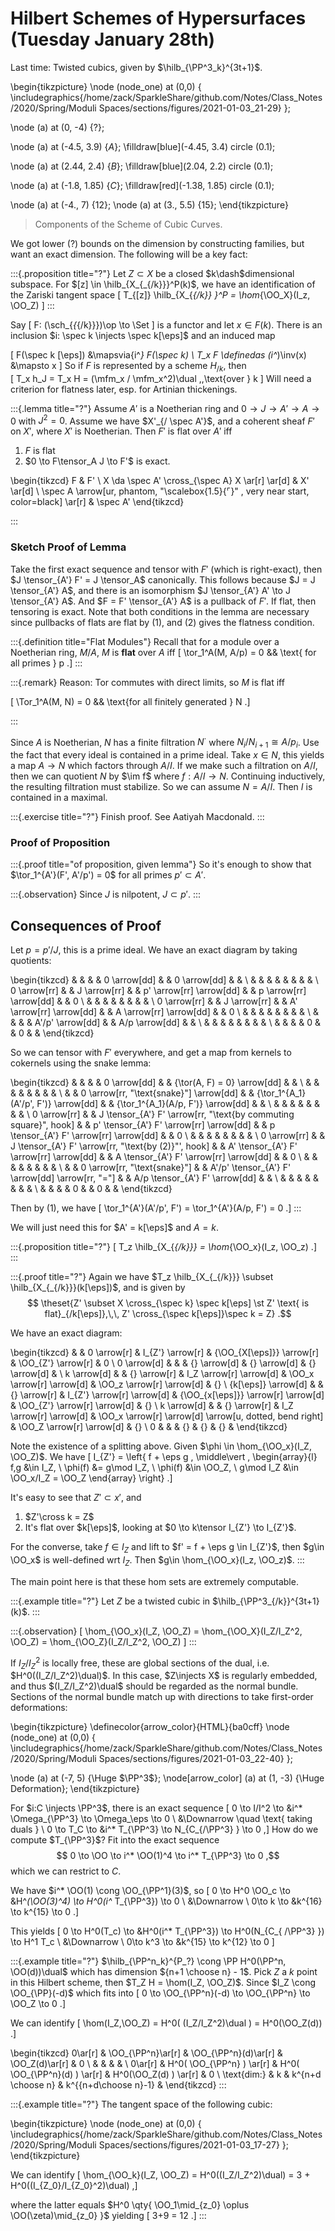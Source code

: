 # Hilbert Schemes of Hypersurfaces (Tuesday January 28th)

Last time:
Twisted cubics, given by $\hilb_{\PP^3_k}^{3t+1}$.

\begin{tikzpicture}
\node (node_one) at (0,0) {
  \includegraphics{/home/zack/SparkleShare/github.com/Notes/Class_Notes/2020/Spring/Moduli Spaces/sections/figures/2021-01-03_21-29}
  };

\node (a) at (0, -4) {$?$};

\node (a) at (-4.5, 3.9) {$A$};
\filldraw[blue](-4.45, 3.4) circle (0.1);

\node (a) at (2.44, 2.4) {$B$};
\filldraw[blue](2.04, 2.2) circle (0.1);

\node (a) at (-1.8, 1.85) {$C$};
\filldraw[red](-1.38, 1.85) circle (0.1);

\node (a) at (-4., 7) {$12$};
\node (a) at (3., 5.5) {$15$};
\end{tikzpicture}

> Components of the Scheme of Cubic Curves.

We got lower (?) bounds on the dimension by constructing families, but want an exact dimension. 
The following will be a key fact:


:::{.proposition title="?"}
Let $Z\subset X$ be a closed $k\dash$dimensional subspace.
For $[z] \in \hilb_{X_{_{/k}}}^P(k)$, we have an identification of the Zariski tangent space 
\[
T_{[z]} \hilb_{X_{_{/k}} }^P = \hom_{\OO_X}(I_z, \OO_Z)
\]
:::

Say
\[
F: (\sch_{_{_{/k}}})\op \to \Set
\]
is a functor and let $x\in F(k)$.
There is an inclusion $i: \spec k \injects \spec k[\eps]$
and an induced map 
 
\[
F(\spec k [\eps]) &\mapsvia{i^*} F(\spec k) \\
T_x F \definedas (i^*)\inv(x) &\mapsto x
\]
So if $F$ is represented by a scheme $H_{/k}$, then  
\[
T_x h_J = T_x H = (\mfm_x / \mfm_x^2)\dual \,\,\text{over } k
\]
Will need a criterion for flatness later, esp. for Artinian thickenings.

:::{.lemma title="?"}
Assume $A'$ is a Noetherian ring and $0 \to J \to A' \to A \to 0$ with $J^2 = 0$.
Assume we have $X'_{/ \spec A'}$, and a coherent sheaf $F'$ on $X'$, where $X'$ is Noetherian.
Then $F'$ is flat over $A'$ iff


1. $F$ is flat
2. $0 \to F\tensor_A J \to F'$ is exact.

\begin{tikzcd}
F 
&
F'
\\
X \da \spec A' \cross_{\spec A} X
  \ar[r] 
  \ar[d]
& 
X'
  \ar[d] 
\\
\spec A
  \arrow[ur, phantom, "\scalebox{1.5}{$\ulcorner$}" , very near start, color=black]
  \ar[r]
& 
\spec A'
\end{tikzcd}

:::

### Sketch Proof of Lemma

Take the first exact sequence and tensor with $F'$ (which is right-exact), then $J \tensor_{A'} F' = J \tensor_A$ canonically.
This follows because $J = J \tensor_{A'} A$, and there is an isomorphism $J \tensor_{A'} A' \to J \tensor_{A'} A$.
And $F = F' \tensor_{A'} A$ is a pullback of $F'$.
If flat, then tensoring is exact.
Note that both conditions in the lemma are necessary since pullbacks of flats are flat by (1), and (2) gives the flatness condition.


:::{.definition title="Flat Modules"}
Recall that for a module over a Noetherian ring, $M/A$, $M$ is **flat** over $A$ iff 
\[
\tor_1^A(M, A/p) = 0 && 
\text{ for all primes } p
.\]
:::


:::{.remark}
Reason: Tor commutes with direct limits, so $M$ is flat iff 

\[
\Tor_1^A(M, N) = 0
&& \text{for all finitely generated } N
.\]

:::


Since $A$ is Noetherian, $N$ has a finite filtration $N^\cdot$ where $N_i / N_{i+1} \cong A/p_i$.
Use the fact that every ideal is contained in a prime ideal.
Take $x\in N$, this yields a map $A\to N$ which factors through $A/I$.
If we make such a filtration on $A/I$, then we can quotient $N$ by $\im f$ where $f: A/I \to N$.
Continuing inductively, the resulting filtration must stabilize.
So we can assume $N = A/I$.
Then $I$ is contained in a maximal.


:::{.exercise title="?"}
Finish proof.
See Aatiyah Macdonald.
:::

### Proof of Proposition


:::{.proof title="of proposition, given lemma"}
So it's enough to show that $\tor_1^{A'}(F', A'/p') = 0$ for all primes $p' \subset A'$.


:::{.observation}
Since $J$ is nilpotent, $J \subset p'$.
:::


## Consequences of Proof

Let $p = p'/J$, this is a prime ideal.
We have an exact diagram by taking quotients:

\begin{tikzcd}
             &  &              &  & 0 \arrow[dd]             &  & 0 \arrow[dd]            &  &   \\
             &  &              &  &                          &  &                         &  &   \\
0 \arrow[rr] &  & J \arrow[rr] &  & p' \arrow[rr] \arrow[dd] &  & p \arrow[rr] \arrow[dd] &  & 0 \\
             &  &              &  &                          &  &                         &  &   \\
0 \arrow[rr] &  & J \arrow[rr] &  & A' \arrow[rr] \arrow[dd] &  & A \arrow[rr] \arrow[dd] &  & 0 \\
             &  &              &  &                          &  &                         &  &   \\
             &  &              &  & A'/p' \arrow[dd]         &  & A/p \arrow[dd]          &  &   \\
             &  &              &  &                          &  &                         &  &   \\
             &  &              &  & 0                        &  & 0                       &  &
\end{tikzcd}

So we can tensor with $F'$ everywhere, and get a map from kernels to cokernels using the snake lemma:

\begin{tikzcd}
             &  &                                                                  &  & 0 \arrow[dd]                                     &  & {\tor(A, F) = 0} \arrow[dd]             &  &   \\
             &  &                                                                  &  &                                                  &  &                                         &  &   \\
             &  & 0 \arrow[rr, "\text{snake}"] \arrow[dd]                          &  & {\tor_1^{A_1}(A'/p', F')} \arrow[dd]             &  & {\tor_1^{A_1}(A/p, F')} \arrow[dd]      &  &   \\
             &  &                                                                  &  &                                                  &  &                                         &  &   \\
0 \arrow[rr] &  & J \tensor_{A'} F' \arrow[rr, "\text{by commuting square}", hook] &  & p' \tensor_{A'} F' \arrow[rr] \arrow[dd]         &  & p \tensor_{A'} F' \arrow[rr] \arrow[dd] &  & 0 \\
             &  &                                                                  &  &                                                  &  &                                         &  &   \\
0 \arrow[rr] &  & J \tensor_{A'} F' \arrow[rr, "\text{by (2)}"', hook]             &  & A' \tensor_{A'} F' \arrow[rr] \arrow[dd]         &  & A \tensor_{A'} F' \arrow[rr] \arrow[dd] &  & 0 \\
             &  &                                                                  &  &                                                  &  &                                         &  &   \\
             &  & 0 \arrow[rr, "\text{snake}"]                                     &  & A'/p' \tensor_{A'} F' \arrow[dd] \arrow[rr, "="] &  & A/p \tensor_{A'} F' \arrow[dd]          &  &   \\
             &  &                                                                  &  &                                                  &  &                                         &  &   \\
             &  &                                                                  &  & 0                                                &  & 0                                       &  &
\end{tikzcd}

Then by (1), we have
\[
\tor_1^{A'}(A'/p', F') = \tor_1^{A'}(A/p, F') = 0
.\]
:::


We will just need this for $A' = k[\eps]$ and $A=k$.


:::{.proposition title="?"}
\[
T_z \hilb_{X_{_{/k}}} = \hom_{\OO_x}(I_z, \OO_z)
.\]
:::


:::{.proof title="?"}
Again we have $T_z \hilb_{X_{_{/k}}} \subset \hilb_{X_{_{/k}}}(k[\eps])$, and is given by
$$
\theset{Z' \subset X \cross_{\spec k} \spec k[\eps] 
\st Z' \text{ is flat}_{/k[\eps]},\,\, Z' \cross_{\spec k[\eps]}\spec k = Z}
.$$

We have an exact diagram:


\begin{tikzcd}
              &  & 0 \arrow[r]  & I_{Z'} \arrow[r]           & {\OO_{X[\eps]}} \arrow[r]                               & \OO_{Z'} \arrow[r]           & 0  \\
0 \arrow[d]         &  &              & {} \arrow[d]               & {} \arrow[d]                                            & {} \arrow[d]                 &    \\
k \arrow[d]         &  & {} \arrow[r] & I_Z \arrow[r] \arrow[d]    & \OO_x \arrow[r] \arrow[d]                               & \OO_z \arrow[r] \arrow[d]    & {} \\
{k[\eps]} \arrow[d] &  & {} \arrow[r] & I_{Z'} \arrow[r] \arrow[d] & {\OO_{x[\eps]}} \arrow[r] \arrow[d]                     & \OO_{Z'} \arrow[r] \arrow[d] & {} \\
k \arrow[d]         &  & {} \arrow[r] & I_Z \arrow[r] \arrow[d]    & \OO_x \arrow[r] \arrow[d] \arrow[u, dotted, bend right] & \OO_Z \arrow[r] \arrow[d]    & {} \\
0                   &  &              & {}                         & {}                                                      & {}                           &
\end{tikzcd}


Note the existence of a splitting above.
Given $\phi \in \hom_{\OO_x}(I_Z, \OO_Z)$.
We have
\[
I_{Z'} = \left\{
f + \eps g \,
\middle\vert
\,
\begin{array}{l}
f,g &\in I_Z, \\
\phi(f) &= g\mod I_Z, \\
\phi(f) &\in \OO_Z, \\
g\mod I_Z &\in \OO_x/I_Z = \OO_Z
\end{array}
\right\}
.\]

It's easy to see that $Z' \subset x'$, and

1. $Z'\cross k = Z$
2. It's flat over $k[\eps]$, looking at $0 \to k\tensor I_{Z'} \to I_{Z'}$.

For the converse, take $f\in I_Z$ and lift to $f' = f + \eps g \in I_{Z'}$, then $g\in \OO_x$ is well-defined wrt $I_Z$.
Then $g\in \hom_{\OO_x}(I_z, \OO_z)$.
:::
  
The main point here is that these hom sets are extremely computable.

:::{.example title="?"}
Let $Z$ be a twisted cubic in $\hilb_{\PP^3_{/k}}^{3t+1}(k)$.
:::

:::{.observation}
\[
\hom_{\OO_x}(I_Z, \OO_Z) = \hom_{\OO_X}(I_Z/I_Z^2, \OO_Z) = \hom_{\OO_Z}(I_Z/I_Z^2, \OO_Z)
\]
:::
  
If $I_Z/I_Z^2$ is locally free, these are global sections of the dual, i.e. $H^0((I_Z/I_Z^2)\dual)$.
In this case, $Z\injects X$ is regularly embedded, and thus $(I_Z/I_Z^2)\dual$ should be regarded as the normal bundle.
Sections of the normal bundle match up with directions to take first-order deformations:


\begin{tikzpicture}
\definecolor{arrow_color}{HTML}{ba0cff}
\node (node_one) at (0,0) {
\includegraphics{/home/zack/SparkleShare/github.com/Notes/Class_Notes/2020/Spring/Moduli Spaces/sections/figures/2021-01-03_22-40}
};

\node (a) at (-7, 5) {\Huge $\PP^3$};
\node[arrow_color] (a) at (1, -3) {\Huge Deformation};
\end{tikzpicture}

For $i:C \injects \PP^3$, there is an exact sequence
\[
0 \to I/I^2 \to &i^* \Omega_{\PP^3} \to \Omega_\eps \to 0 \\
&\Downarrow \quad \text{ taking duals } \\
0 \to T_C \to &i^* T_{\PP^3} \to N_{C_{/\PP^3} } \to 0
,\]
How do we compute $T_{\PP^3}$? Fit into the exact sequence
$$
0 \to \OO \to i^* \OO(1)^4 \to i^* T_{\PP^3} \to 0
,$$ which we can restrict to $C$.

We have $i^* \OO(1) \cong \OO_{\PP^1}(3)$, so
\[
0 \to H^0 \OO_c \to &H^*(\OO(3)^4) \to H^0(i^* T_{\PP^3}) \to 0 \\
&\Downarrow \\
0\to k \to &k^{16} \to k^{15} \to 0
.\]

This yields
\[
0 \to H^0(T_c) \to &H^0(i^* T_{\PP^3}) \to H^0(N_{C_{ /\PP^3} }) \to H^1 T_c \\
&\Downarrow \\
0\to k^3 \to &k^{15} \to k^{12} \to 0
\]

:::{.example title="?"}
$\hilb_{\PP^n_k}^{P_?} \cong \PP H^0(\PP^n, \OO(d))\dual$ which has dimension ${n+1 \choose n} - 1$.
Pick $Z$ a $k$ point in this Hilbert scheme, then $T_Z H = \hom(I_Z, \OO_Z)$.
Since $I_Z \cong \OO_{\PP}(-d)$ which fits into
\[
0 \to \OO_{\PP^n}(-d) \to \OO_{\PP^n} \to \OO_Z \to 0
.\]


We can identify
\[
\hom(I_Z,\OO_Z) = H^0( (I_Z/I_Z^2)\dual  ) = H^0(\OO_Z(d))
.\]


\begin{tikzcd}
0\ar[r] & \OO_{\PP^n}\ar[r]  & \OO_{\PP^n}(d)\ar[r]     & \OO_Z(d)\ar[r]              & 0 \\
  &             &                   &                      &   \\
0\ar[r]  & H^0( \OO_{\PP^n}  ) \ar[r]  & H^0( \OO_{\PP^n}(d)  ) \ar[r]        & H^0(\OO_Z(d)  ) \ar[r]            & 0 \\
\text{dim:} & k           & k^{n+d \choose n} & k^{{n+d\choose n}-1} &
\end{tikzcd}
:::
  


:::{.example title="?"}
The tangent space of the following cubic:

\begin{tikzpicture}
\node (node_one) at (0,0) {
\includegraphics{/home/zack/SparkleShare/github.com/Notes/Class_Notes/2020/Spring/Moduli Spaces/sections/figures/2021-01-03_17-27}
};
\end{tikzpicture}

We can identify
\[
\hom_{\OO_k}(I_Z, \OO_Z) = H^0((I_Z/I_Z^2)\dual) = 3 + H^0((I_{Z_0}/I_{Z_0}^2)\dual)
,\]

where the latter equals $H^0 \qty{ \OO_1\mid_{z_0} \oplus \OO(\zeta)\mid_{z_0} }$ yielding
\[
3+9 = 12
.\]
:::

